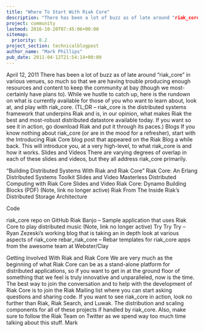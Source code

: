 ```yaml
---
title: "Where To Start With Riak Core"
description: "There has been a lot of buzz as of late around "riak_core" in various venues, so much so that we are having trouble producing enough resources and content to keep the community at bay. While we hustle to catch up, here is the rundown on what is currently available for those looking to learn, look at"
project: community
lastmod: 2016-10-20T07:45:06+00:00
sitemap:
  priority: 0.2
project_section: technicalblogpost
author_name: "Mark Phillips"
pub_date: 2011-04-12T21:54:14+00:00
---
```

April 12, 2011
There has been a lot of buzz as of late around “riak\_core” in various venues, so much so that we are having trouble producing enough resources and content to keep the community at bay (though we most-certainly have plans to). While we hustle to catch up, here is the rundown on what is currently available for those of you who want to learn about, look at, and play with riak\_core.
(TL;DR – riak\_core is the distributed systems framework that underpins Riak and is, in our opinion, what makes Riak the best and most-robust distributed datastore available today. If you want so see it in action, go download Riak and put it through its paces.)
Blogs
If you know nothing about riak\_core (or are in the mood for a refresher), start with the Introducing Riak Core blog post that appeared on the Riak Blog a while back. This will introduce you, at a very high-level, to what riak\_core is and how it works.
Slides and Videos
There are varying degrees of overlap in each of these slides and videos, but they all address riak\_core primarily.

“Building Distributed Systems With Riak and Riak Core”
Riak Core: An Erlang Distributed Systems Toolkit Slides and Video
Masterless Distributed Computing with Riak Core Slides and Video
Riak Core: Dynamo Building Blocks (PDF) (Note, link no longer active)
Riak From The Inside
Riak’s Distributed Storage Architecture

Code

riak\_core repo on GitHub
Riak Banjo – Sample application that uses Riak Core to play distributed music (Note, link no longer active)
Try Try Try – Ryan Zezeski’s working blog that is taking an in depth look at various aspects of riak\_core
rebar\_riak\_core – Rebar templates for riak\_core apps from the awesome team at Webster/Clay

Getting Involved With Riak and Riak Core
We are very much as the beginning of what Riak Core can be as a stand-alone platform for distributed applications, so if you want to get in at the ground floor of something that we feel is truly innovative and unparalleled, now is the time. The best way to join the conversation and to help with the development of Riak Core is to join the Riak Mailing list where you can start asking questions and sharing code.
If you want to see riak\_core in action, look no further than Riak, Riak Search, and Luwak. The distribution and scaling components for all of these projects if handled by riak\_core.
Also, make sure to follow the Riak Team on Twitter as we spend way too much time talking about this stuff.
Mark
 
